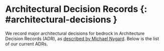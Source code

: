 # Architectural Decision Records {: #architectural-decisions }

We record major architectural decisions for bedrock in Architecture Decision Records (ADR), as [described by Michael Nygard](http://thinkrelevance.com/blog/2011/11/15/documenting-architecture-decisions). Below is the list of our current ADRs.
